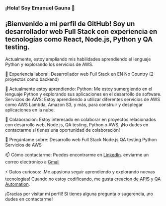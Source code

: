 ### ¡Hola! Soy Emanuel Gauna 👋
## ¡Bienvenido a mi perfil de GitHub! Soy un desarrollador web Full Stack con experiencia en tecnologías como React, Node.js, Python y QA testing. 

Actualmente, estoy ampliando mis habilidades aprendiendo el lenguaje Python y explorando los servicios de AWS.

💼 Experiencia laboral:
Desarrollador web Full Stack en EN No Country (2 proyectos como backend)

🌱 Actualmente estoy aprendiendo:
Python: Me estoy sumergiendo en el lenguaje Python y explorando sus aplicaciones en el desarrollo de software.
Servicios de AWS: Estoy aprendiendo a utilizar diferentes servicios de AWS como AWS Lambda, Amazon S3, y más, para construir y desplegar aplicaciones en la nube.

👯 Colaboración:
Estoy interesado en colaborar en proyectos relacionados con desarrollo web, Node.js, QA testing, Python o AWS. ¡No dudes en contactarme si tienes una oportunidad de colaboración!

💬 Pregúntame sobre:
Desarrollo web Full Stack
Node.js
QA testing
Python
Servicios de AWS

📫 Cómo contactarme:
Puedes encontrarme en [LinkedIn](https://www.linkedin.com/in/emanuel-gauna/).
 enviarme un correo electrónico a [Gmail](lemagauna@gmail.com)

⚡ Datos curiosos:
¡Me apasiona seguir aprendiendo y explorando nuevas tecnologías! Cuando no estoy codificando, me gusta [creacion de APIS](https://github.com/No-Country/s14-08-n-node-react)  y [QA Automation](https://github.com/emanuel-gauna/FinovateBank-QaAutomation).

¡Gracias por visitar mi perfil! Si tienes alguna pregunta o sugerencia, ¡no dudes en contactarme!
